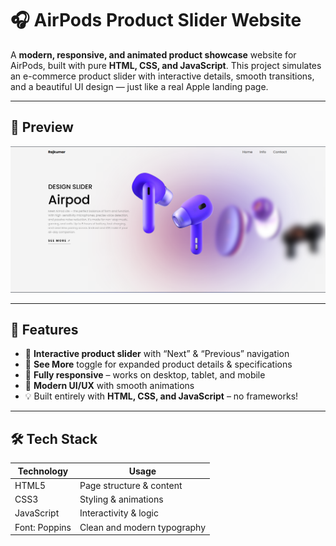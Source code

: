 # 🎧 AirPods Product Slider Website

A **modern, responsive, and animated product showcase** website for AirPods, built with pure **HTML, CSS, and JavaScript**. This project simulates an e-commerce product slider with interactive details, smooth transitions, and a beautiful UI design — just like a real Apple landing page.

---

## 📸 Preview

![AirPods Slider Demo](./Screenshot.png) <!-- You can add your own screenshot or GIF -->

---

## 🎯 Features

- 🔄 **Interactive product slider** with “Next” & “Previous” navigation
- 🎯 **See More** toggle for expanded product details & specifications
- 📱 **Fully responsive** – works on desktop, tablet, and mobile
- 🎨 **Modern UI/UX** with smooth animations
- 💡 Built entirely with **HTML, CSS, and JavaScript** – no frameworks!

---

## 🛠️ Tech Stack

| Technology | Usage                         |
|------------|-------------------------------|
| HTML5      | Page structure & content       |
| CSS3       | Styling & animations           |
| JavaScript | Interactivity & logic          |
| Font: Poppins | Clean and modern typography |

